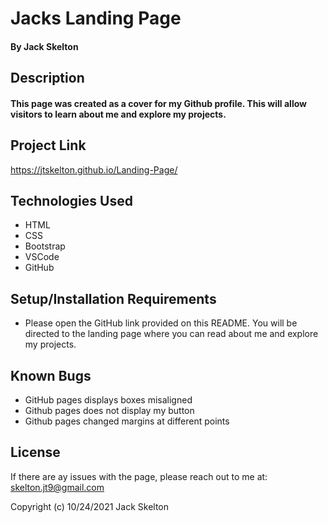 # Jacks Landing Page

#### By Jack Skelton

## Description
#### This page was created as a cover for my Github profile. This will allow visitors to learn about me and explore my projects.

## Project Link

https://jtskelton.github.io/Landing-Page/

## Technologies Used

* HTML
* CSS
* Bootstrap
* VSCode
* GitHub

## Setup/Installation Requirements

* Please open the GitHub link provided on this README. You will be directed to the landing page where you can read about me and explore my projects.

## Known Bugs

* GitHub pages displays boxes misaligned
* Github pages does not display my button
* Github pages changed margins at different points
## License

If there are ay issues with the page, please reach out to me at: skelton.jt9@gmail.com

Copyright (c) 10/24/2021 Jack Skelton